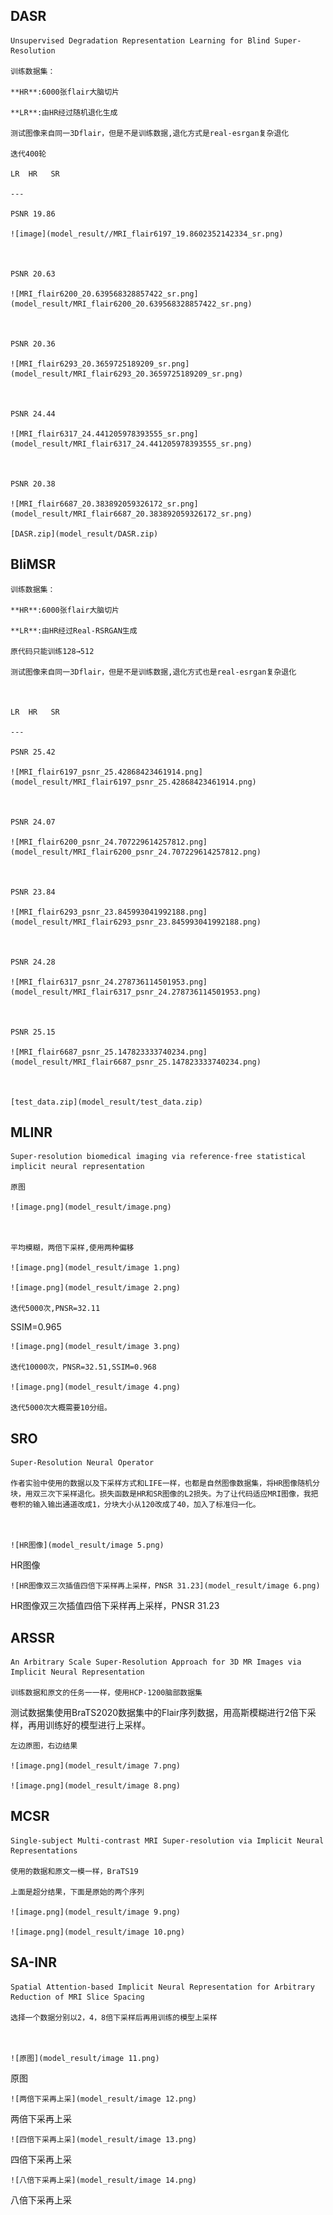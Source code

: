 

## DASR

    Unsupervised Degradation Representation Learning for Blind Super-Resolution

    训练数据集：

    **HR**:6000张flair大脑切片 

    **LR**:由HR经过随机退化生成

    测试图像来自同一3Dflair，但是不是训练数据,退化方式是real-esrgan复杂退化

    迭代400轮

    LR  HR   SR

    ---

    PSNR 19.86

    ![image](model_result//MRI_flair6197_19.8602352142334_sr.png)

    

    PSNR 20.63

    ![MRI_flair6200_20.639568328857422_sr.png](model_result/MRI_flair6200_20.639568328857422_sr.png)

    

    PSNR 20.36

    ![MRI_flair6293_20.3659725189209_sr.png](model_result/MRI_flair6293_20.3659725189209_sr.png)

    

    PSNR 24.44

    ![MRI_flair6317_24.441205978393555_sr.png](model_result/MRI_flair6317_24.441205978393555_sr.png)

    

    PSNR 20.38

    ![MRI_flair6687_20.383892059326172_sr.png](model_result/MRI_flair6687_20.383892059326172_sr.png)

    [DASR.zip](model_result/DASR.zip)

## BliMSR

    训练数据集：

    **HR**:6000张flair大脑切片 

    **LR**:由HR经过Real-RSRGAN生成

    原代码只能训练128→512

    测试图像来自同一3Dflair，但是不是训练数据,退化方式也是real-esrgan复杂退化

    

    LR  HR   SR

    ---

    PSNR 25.42

    ![MRI_flair6197_psnr_25.42868423461914.png](model_result/MRI_flair6197_psnr_25.42868423461914.png)

    

    PSNR 24.07

    ![MRI_flair6200_psnr_24.707229614257812.png](model_result/MRI_flair6200_psnr_24.707229614257812.png)

    

    PSNR 23.84

    ![MRI_flair6293_psnr_23.845993041992188.png](model_result/MRI_flair6293_psnr_23.845993041992188.png)

    

    PSNR 24.28

    ![MRI_flair6317_psnr_24.278736114501953.png](model_result/MRI_flair6317_psnr_24.278736114501953.png)

    

    PSNR 25.15

    ![MRI_flair6687_psnr_25.147823333740234.png](model_result/MRI_flair6687_psnr_25.147823333740234.png)

    

    [test_data.zip](model_result/test_data.zip)

## MLINR

    Super-resolution biomedical imaging via reference-free statistical implicit neural representation

    原图

    ![image.png](model_result/image.png)

    

    平均模糊，两倍下采样,使用两种偏移

    ![image.png](model_result/image 1.png)

    ![image.png](model_result/image 2.png)

    迭代5000次,PNSR=32.11
SSIM=0.965

    ![image.png](model_result/image 3.png)

    迭代10000次，PNSR=32.51,SSIM=0.968

    ![image.png](model_result/image 4.png)

    迭代5000次大概需要10分组。

## SRO

    Super-Resolution Neural Operator

    作者实验中使用的数据以及下采样方式和LIFE一样，也都是自然图像数据集，将HR图像随机分块，用双三次下采样退化。损失函数是HR和SR图像的L2损失。为了让代码适应MRI图像，我把卷积的输入输出通道改成1，分块大小从120改成了40，加入了标准归一化。

    

    ![HR图像](model_result/image 5.png)
HR图像

    ![HR图像双三次插值四倍下采样再上采样，PNSR 31.23](model_result/image 6.png)
HR图像双三次插值四倍下采样再上采样，PNSR 31.23

## ARSSR

    An Arbitrary Scale Super-Resolution Approach for 3D MR Images via Implicit Neural Representation

    训练数据和原文的任务一一样，使用HCP-1200脑部数据集
测试数据集使用BraTS2020数据集中的Flair序列数据，用高斯模糊进行2倍下采样，再用训练好的模型进行上采样。

    

    左边原图，右边结果

    ![image.png](model_result/image 7.png)

    ![image.png](model_result/image 8.png)

## MCSR

    Single-subject Multi-contrast MRI Super-resolution via Implicit Neural Representations

    使用的数据和原文一模一样，BraTS19

    上面是超分结果，下面是原始的两个序列

    ![image.png](model_result/image 9.png)

    ![image.png](model_result/image 10.png)

## SA-INR

    Spatial Attention-based Implicit Neural Representation for Arbitrary Reduction of MRI Slice Spacing

    选择一个数据分别以2，4，8倍下采样后再用训练的模型上采样

    

    ![原图](model_result/image 11.png)
原图

    ![两倍下采再上采](model_result/image 12.png)
两倍下采再上采

    

    ![四倍下采再上采](model_result/image 13.png)
四倍下采再上采

    

    ![八倍下采再上采](model_result/image 14.png)
八倍下采再上采

    

    



